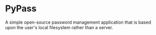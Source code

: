 # PyPass
A simple open-source password management application that is based upon the user's local filesystem rather than a server.
